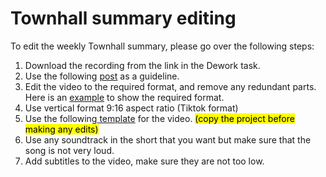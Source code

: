 # Townhall summary editing

To edit the weekly Townhall summary, please go over the following steps:

1. Download the recording from the link in the Dework task.
2. Use the following [post](https://youtube.com/shorts/vrMMwqA82rY?si=wJn9HS4YRlkkvyyh) as a guideline.
3. Edit the video to the required format, and remove any redundant parts. Here is an [example](https://youtube.com/shorts/vrMMwqA82rY?si=R1W9cFLOudU\_Vkb3) to show the required format.
4. Use vertical format 9:16 aspect ratio (Tiktok format)
5. Use the following[ template](https://www.canva.com/design/DAF3KVdJ66A/YuX9wp4SnQsqhWBeYGVWmQ/edit?utm\_content=DAF3KVdJ66A\&utm\_campaign=designshare\&utm\_medium=link2\&utm\_source=sharebutton) for the video. <mark style="background-color:yellow;">(copy the project before making any edits)</mark>
6. Use any soundtrack in the short that you want but make sure that the song is not very loud.
7. Add subtitles to the video, make sure they are not too low.
